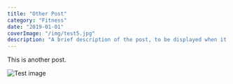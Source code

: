 ```yaml
---
title: "Other Post"
category: "Fitness"
date: "2019-01-01"
coverImage: "/img/test5.jpg"
description: "A brief description of the post, to be displayed when it is previewed. Shouldn't be more than a couple of sentences."
---
```


This is another post.

![Test image](/img/test_img.png)
